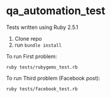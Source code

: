 # qa_automation_test
Tests written using Ruby 2.5.1

1. Clone repo
2. run ```bundle install```

To run First problem:
```
ruby tests/rubygems_test.rb
```
To run Third problem (Facebook post):
```
ruby tests/facebook_test.rb
```